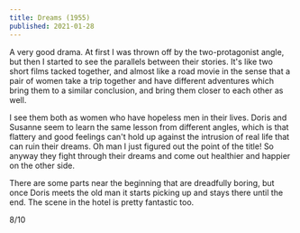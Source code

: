 ```yaml
---
title: Dreams (1955)
published: 2021-01-28
---
```


A very good drama. At first I was thrown off by the two-protagonist angle, but then I started to see the parallels between their stories. It's like two short films tacked together, and almost like a road movie in the sense that a pair of women take a trip together and have different adventures which bring them to a similar conclusion, and bring them closer to each other as well.

I see them both as women who have hopeless men in their lives. Doris and Susanne seem to learn the same lesson from different angles, which is that flattery and good feelings can't hold up against the intrusion of real life that can ruin their dreams. Oh man I just figured out the point of the title! So anyway they fight through their dreams and come out healthier and happier on the other side.

There are some parts near the beginning that are dreadfully boring, but once Doris meets the old man it starts picking up and stays there until the end. The scene in the hotel is pretty fantastic too.

8/10
